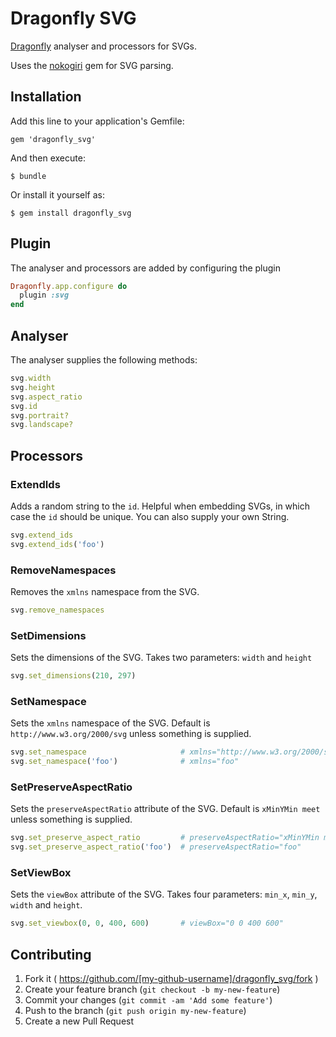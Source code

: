 # Dragonfly SVG

[Dragonfly](https://github.com/markevans/dragonfly) analyser and processors for SVGs.

Uses the [nokogiri](http://nokogiri.org) gem for SVG parsing.

## Installation

Add this line to your application's Gemfile:

    gem 'dragonfly_svg'

And then execute:

    $ bundle

Or install it yourself as:

    $ gem install dragonfly_svg

## Plugin
The analyser and processors are added by configuring the plugin

```ruby
Dragonfly.app.configure do
  plugin :svg
end
```

## Analyser
The analyser supplies the following methods:

```ruby
svg.width
svg.height
svg.aspect_ratio
svg.id
svg.portrait?
svg.landscape?
```

## Processors

### ExtendIds

Adds a random string to the `id`. Helpful when embedding SVGs, in which case the `id` should be unique. You can also supply your own String.

```ruby
svg.extend_ids
svg.extend_ids('foo')
```

### RemoveNamespaces

Removes the `xmlns` namespace from the SVG.

```ruby
svg.remove_namespaces
```

### SetDimensions

Sets the dimensions of the SVG. Takes two parameters: `width` and `height`

```ruby
svg.set_dimensions(210, 297)
```

### SetNamespace

Sets the `xmlns` namespace of the SVG. Default is `http://www.w3.org/2000/svg` unless something is supplied.

```ruby
svg.set_namespace                     # xmlns="http://www.w3.org/2000/svg"
svg.set_namespace('foo')              # xmlns="foo"
```

### SetPreserveAspectRatio

Sets the `preserveAspectRatio` attribute of the SVG. Default is `xMinYMin meet` unless something is supplied.

```ruby
svg.set_preserve_aspect_ratio         # preserveAspectRatio="xMinYMin meet"
svg.set_preserve_aspect_ratio('foo')  # preserveAspectRatio="foo"
```

### SetViewBox

Sets the `viewBox` attribute of the SVG. Takes four parameters: `min_x`, `min_y`, `width` and `height`.

```ruby
svg.set_viewbox(0, 0, 400, 600)       # viewBox="0 0 400 600"
```

## Contributing

1. Fork it ( https://github.com/[my-github-username]/dragonfly_svg/fork )
2. Create your feature branch (`git checkout -b my-new-feature`)
3. Commit your changes (`git commit -am 'Add some feature'`)
4. Push to the branch (`git push origin my-new-feature`)
5. Create a new Pull Request
